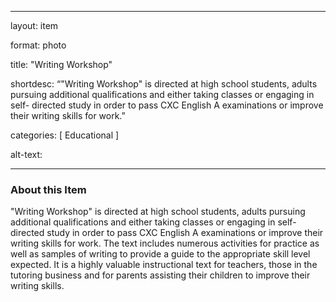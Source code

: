
--- 
layout: item 

format: photo 

title: "Writing Workshop"

shortdesc: “"Writing Workshop" is directed at high school students, adults pursuing additional qualifications and either taking classes or engaging in self- directed study in order to pass CXC English A examinations or improve their writing skills for work.” 

categories: [ Educational ]

alt-text: 



--- 



### About this Item 

"Writing Workshop" is directed at high school students, adults pursuing additional qualifications and either taking classes or engaging in self- directed study in order to pass CXC English A examinations or improve their writing skills for work. The text includes numerous activities for practice as well as samples of writing to provide a guide to the appropriate skill level expected. It is a highly valuable instructional text for teachers, those in the tutoring business and for parents assisting their children to improve their writing skills.
